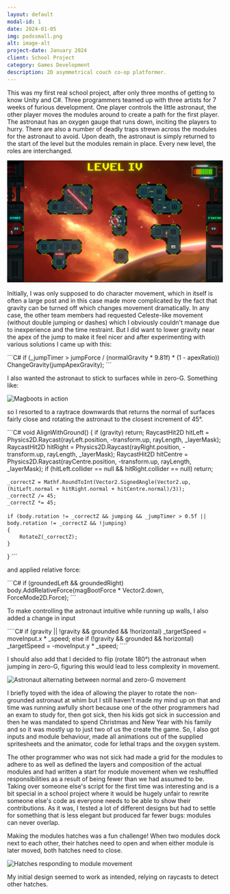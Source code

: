 ```yaml
---
layout: default
modal-id: 1
date: 2024-01-05
img: podssmall.png
alt: image-alt
project-date: January 2024
client: School Project
category: Games Development
description: 2D asymmetrical couch co-op platformer.
---
```


This was my first real school project, after only three months of getting to know Unity and C#. Three programmers teamed up
with three artists for 7 weeks of furious development. One player controls the little astronaut, the other player moves the modules
around to create a path for the first player. The astronaut has an oxygen gauge that runs down, inciting the players to hurry.
There are also a number of deadly traps strewn across the modules for the astronaut to avoid. Upon death, the astronaut is
simply returned to the start of the level but the modules remain in place. Every new level, the roles are interchanged.

![Full screenshot of 2-the-Pods](img/portfolio/Pods/Screenshot.png "Get to the pods!")

Initially, I was only supposed to do character movement, which in itself is often a large post and in this case made more
complicated by the fact that gravity can be turned off which changes movement dramatically. In any case, the other team
members had requested Celeste-like movement (without double jumping or dashes) which I obviously couldn't manage due to
inexperience and the time restraint. But I did want to lower gravity near the apex of the jump to make it feel nicer and
after experimenting with various solutions I came up with this:

´´´C#
if (_jumpTimer > jumpForce / (normalGravity * 9.81f) * (1 - apexRatio)) ChangeGravity(jumpApexGravity);
´´´

I also wanted the astronaut to stick to surfaces while in zero-G. Something like:

![Magboots in action](img/portfolio/Pods/magboots.gif "Making Kubrick proud!")

so I resorted to a raytrace downwards that returns the normal of surfaces fairly close and rotating the astronaut to the
closest increment of 45&deg;.

´´´C#
void AlignWithGround()
{
    if (gravity) return;
    RaycastHit2D hitLeft = Physics2D.Raycast(rayLeft.position, -transform.up, rayLength, _layerMask);
    RaycastHit2D hitRight = Physics2D.Raycast(rayRight.position, -transform.up, rayLength, _layerMask);
    RaycastHit2D hitCentre = Physics2D.Raycast(rayCentre.position, -transform.up, rayLength, _layerMask);
    if (hitLeft.collider == null && hitRight.collider == null) return;

    _correctZ = Mathf.RoundToInt(Vector2.SignedAngle(Vector2.up, (hitLeft.normal + hitRight.normal + hitCentre.normal)/3));
    _correctZ /= 45;
    _correctZ *= 45;
   
    if (body.rotation != _correctZ && jumping && _jumpTimer > 0.5f || body.rotation != _correctZ && !jumping)
    {
        RotateZ(_correctZ);
    }
}
´´´

and applied relative force:

´´´C#
if (groundedLeft && groundedRight) body.AddRelativeForce(magBootForce * Vector2.down, ForceMode2D.Force);
´´´

To make controlling the astronaut intuitive while running up walls, I also added a change in input

´´´´C#
 if (gravity || !gravity && grounded && !horizontal) _targetSpeed = moveInput.x * _speed;
else if (!gravity && grounded && horizontal) _targetSpeed = -moveInput.y * _speed;
´´´´

I should also add that I decided to flip (rotate 180&deg;) the astronaut when jumping in zero-G, figuring this would lead
to less complexity in movement.

![Astronaut alternating between normal and zero-G movement](img/portfolio/Pods/zerograv.gif "Gravity is toggled by the builder player.")

I briefly toyed with the idea of allowing the player to rotate the non-grounded astronaut
at whim but I still haven't made my mind up on that and time was running awfully short because one of the other
programmers had an exam to study for, then got sick, then his kids got sick in succession and then he was mandated to
spend Christmas and New Year with his family and so it was mostly up to just two of us the create the game. So, I also
got inputs and module behaviour, made all animations out of the supplied spritesheets and the animator, code for lethal
traps and the oxygen system.

The other programmer who was not sick had made a grid for the modules to adhere to as well as defined the layers and
composition of the actual modules and had written a start for module movement when we reshuffled responsibilities as a
result of being fewer than we had assumed to be. Taking over someone else's script for the first time was interesting
and is a bit special in a school project where it would be hugely unfair to rewrite someone else's code as everyone
needs to be able to show their contributions. As it was, I tested a lot of different designs but had to settle for
something that is less elegant but produced far fewer bugs: modules can never overlap.

Making the modules hatches was a fun challenge! When two modules dock next to each other, their hatches need to open
and when either module is later moved, both hatches need to close.

![Hatches responding to module movement](img/portfolio/Pods/hatches.gif "Not going to show you any bugs.")

My initial design seemed to work as intended, relying on raycasts to detect other hatches.